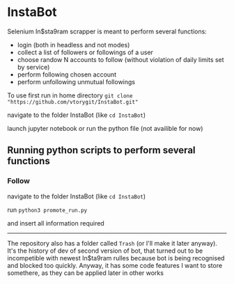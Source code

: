 # InstaBot
Selenium In$sta9ram scrapper is meant to perform several functions:
* login (both in headless and not modes)
* collect a list of followers or followings of a user
* choose randow N accounts to follow (without violation of daily limits set by service)
* perform following chosen account
* perform unfollowing unmutual followings




To use first run in home directory 
`git clone "https://github.com/vtorygit/InstaBot.git"`

navigate to the folder InstaBot (like `cd InstaBot`)

launch jupyter notebook or run the python file (not availible for now)

Running python scripts to perform several functions
----------
### Follow

navigate to the folder InstaBot (like `cd InstaBot`)

run `python3 promote_run.py`

and insert all information required

----------

The repository also has a folder called `Trash` (or I'll make it later anyway). It's the history of dev of second version of bot, that turned out to be incompetible with newest In$ta9ram rulles because bot is being recognised and blocked too quickly. Anyway, it has some code features I want to store somethere, as they can be applied later in other works


